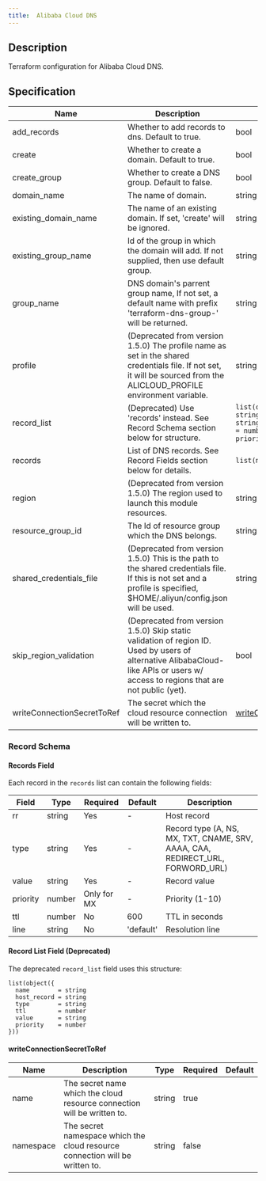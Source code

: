 ```yaml
---
title:  Alibaba Cloud DNS
---
```


## Description

Terraform configuration for Alibaba Cloud DNS.

## Specification


 Name | Description | Type | Required | Default 
 ------------ | ------------- | ------------- | ------------- | ------------- 
 add_records | Whether to add records to dns. Default to true. | bool | false |  
 create | Whether to create a domain. Default to true. | bool | false |  
 create_group | Whether to create a DNS group. Default to false. | bool | false |  
 domain_name | The name of domain. | string | false |  
 existing_domain_name | The name of an existing domain. If set, 'create' will be ignored. | string | false |  
 existing_group_name | Id of the group in which the domain will add. If not supplied, then use default group. | string | false |  
 group_name | DNS domain's parrent group name, If not set, a default name with prefix 'terraform-dns-group-' will be returned. | string | false |  
 profile | (Deprecated from version 1.5.0) The profile name as set in the shared credentials file. If not set, it will be sourced from the ALICLOUD_PROFILE environment variable. | string | false |  
 record_list | (Deprecated) Use 'records' instead. See Record Schema section below for structure. | `list(object({ name = string, host_record = string, type = string, ttl = number, value = string, priority = number }))` | false |
 records | List of DNS records. See Record Fields section below for details. | `list(map(string))` | false |
 region | (Deprecated from version 1.5.0) The region used to launch this module resources. | string | false |  
 resource_group_id | The Id of resource group which the DNS belongs. | string | false |  
 shared_credentials_file | (Deprecated from version 1.5.0) This is the path to the shared credentials file. If this is not set and a profile is specified, $HOME/.aliyun/config.json will be used. | string | false |  
 skip_region_validation | (Deprecated from version 1.5.0) Skip static validation of region ID. Used by users of alternative AlibabaCloud-like APIs or users w/ access to regions that are not public (yet). | bool | false |  
 writeConnectionSecretToRef | The secret which the cloud resource connection will be written to. | [writeConnectionSecretToRef](#writeConnectionSecretToRef) | false |  

### Record Schema

#### Records Field
Each record in the `records` list can contain the following fields:

| Field | Type | Required | Default | Description |
|-------|------|----------|---------|-------------|
| rr | string | Yes | - | Host record |
| type | string | Yes | - | Record type (A, NS, MX, TXT, CNAME, SRV, AAAA, CAA, REDIRECT_URL, FORWORD_URL) |
| value | string | Yes | - | Record value |
| priority | number | Only for MX | - | Priority (1-10) |
| ttl | number | No | 600 | TTL in seconds |
| line | string | No | 'default' | Resolution line |

#### Record List Field (Deprecated)
The deprecated `record_list` field uses this structure:

```hcl
list(object({
  name        = string
  host_record = string
  type        = string
  ttl         = number
  value       = string
  priority    = number
}))
```

#### writeConnectionSecretToRef

 Name | Description | Type | Required | Default 
 ------------ | ------------- | ------------- | ------------- | ------------- 
 name | The secret name which the cloud resource connection will be written to. | string | true |  
 namespace | The secret namespace which the cloud resource connection will be written to. | string | false |  
